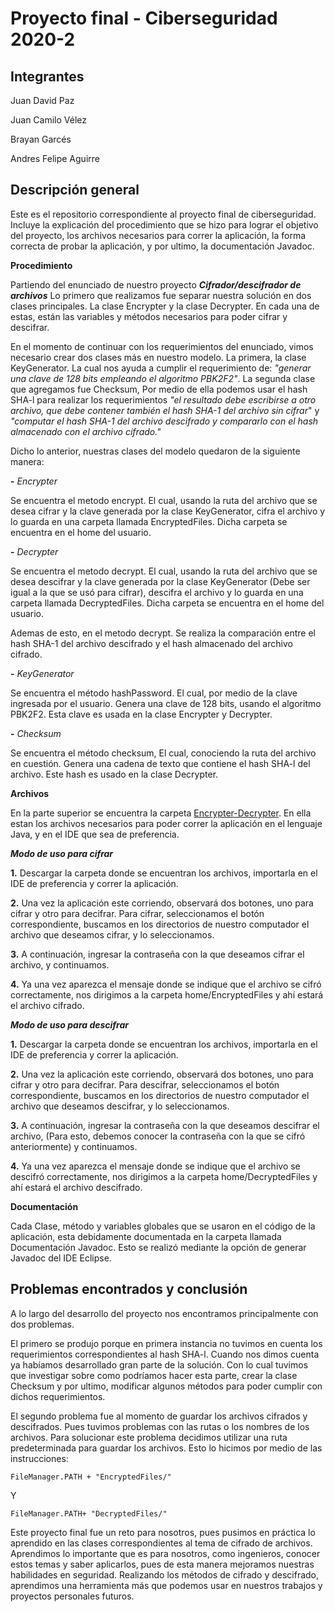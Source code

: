 # Proyecto final - Ciberseguridad 2020-2

## Integrantes

Juan David Paz 

Juan Camilo Vélez 

Brayan Garcés

Andres Felipe Aguirre



## Descripción general 

Este es el repositorio correspondiente al proyecto final de ciberseguridad. Incluye la explicación del procedimiento que se hizo para lograr el objetivo del proyecto,  los archivos necesarios para correr la aplicación, la forma correcta de probar la aplicación, y por ultimo, la documentación Javadoc.

**Procedimiento**

Partiendo del enunciado de nuestro proyecto ***Cifrador/descifrador de archivos*** Lo primero que realizamos fue separar nuestra solución en dos clases principales. La clase Encrypter y la clase Decrypter. En cada una de estas, están las variables y métodos necesarios para poder cifrar y descifrar. 

En el momento de continuar con los requerimientos del enunciado, vimos necesario crear dos clases más en nuestro modelo. La primera, la clase KeyGenerator. La cual nos ayuda a cumplir el requerimiento de: *"generar una clave de 128 bits empleando el algoritmo PBK2F2"*. La segunda clase que agregamos fue Checksum, Por medio de ella podemos usar el hash SHA-l para realizar los requerimientos *"el resultado debe escribirse a otro archivo, que debe contener también el hash SHA-1 del archivo sin cifrar*" y *"computar el hash SHA-1 del archivo descifrado y compararlo con el hash almacenado con el archivo cifrado."* 

Dicho lo anterior, nuestras clases del modelo quedaron de la siguiente manera: 

**-** *Encrypter*

Se encuentra el metodo encrypt. El cual, usando la ruta del archivo que se desea cifrar y la clave generada por la clase KeyGenerator, cifra el archivo y lo guarda en una carpeta llamada EncryptedFiles. Dicha carpeta se encuentra en el home del usuario. 

**-** *Decrypter*

Se encuentra el metodo decrypt. El cual, usando la ruta del archivo que se desea descifrar y la clave generada por la clase KeyGenerator (Debe ser igual a la que se usó para cifrar), descifra el archivo y lo guarda en una carpeta llamada DecryptedFiles. Dicha carpeta se encuentra en el home del usuario.

Ademas de esto, en el metodo decrypt. Se realiza la comparación entre el hash SHA-1 del archivo descifrado y el hash almacenado del archivo cifrado. 

**-** *KeyGenerator*

Se encuentra el método hashPassword. El cual, por medio de la clave ingresada por el usuario. Genera una clave de 128 bits, usando el  algoritmo PBK2F2. Esta clave es usada en la clase Encrypter y Decrypter.

**-** *Checksum*

Se encuentra el método checksum, El cual, conociendo la ruta del archivo en cuestión. Genera una cadena de texto que contiene el hash SHA-l del archivo. Este hash es usado en la clase Decrypter.

**Archivos**

En la parte superior se encuentra la carpeta [Encrypter-Decrypter](https://github.com/juanchovelezpro/Encrypter-Decrypter/tree/main/Encrypter-Decrypter). En ella estan los archivos necesarios para poder correr la aplicación en el lenguaje Java, y en el IDE que sea de preferencia. 


***Modo de uso para cifrar***

**1.** Descargar la carpeta donde se encuentran los archivos, importarla en el IDE de preferencia y correr la aplicación.

**2.** Una vez la aplicación este corriendo, observará dos botones, uno para cifrar y otro para decifrar. Para cifrar, seleccionamos el botón correspondiente, buscamos en los directorios de nuestro computador el archivo que deseamos cifrar, y lo seleccionamos.

**3.** A continuación, ingresar la contraseña con la que deseamos cifrar el archivo, y continuamos. 

**4.** Ya una vez aparezca el mensaje donde se  indique que el archivo se cifró correctamente, nos dirigimos a la carpeta home/EncryptedFiles y ahí estará el archivo cifrado.

***Modo de uso para descifrar***

**1.** Descargar la carpeta donde se encuentran los archivos, importarla en el IDE de preferencia y correr la aplicación.

**2.** Una vez la aplicación este corriendo, observará dos botones, uno para cifrar y otro para decifrar. Para descifrar, seleccionamos el botón correspondiente, buscamos en los directorios de nuestro computador el archivo que deseamos descifrar, y lo seleccionamos.

**3.** A continuación, ingresar la contraseña con la que deseamos descifrar el archivo, (Para esto, debemos conocer la contraseña con la que se cifró anteriormente) y continuamos. 

**4.** Ya una vez aparezca el mensaje donde se  indique que el archivo se descifró correctamente, nos dirigimos a la carpeta home/DecryptedFiles y ahí estará el archivo descifrado.

**Documentación**

Cada Clase, método y variables globales que se usaron en el código de la aplicación, esta debidamente documentada en la carpeta llamada Documentación Javadoc. Esto se realizó mediante la opción de generar Javadoc del IDE Eclipse.


## Problemas encontrados y conclusión

A lo largo del desarrollo del proyecto nos encontramos principalmente con dos problemas. 

El primero se produjo porque en primera instancia no tuvimos en cuenta los requerimientos correspondientes al hash SHA-l. Cuando nos dimos cuenta ya habíamos desarrollado gran parte de la solución. Con lo cual tuvimos que investigar sobre como podríamos hacer esta parte, crear la clase Checksum y por ultimo, modificar algunos métodos para poder cumplir con dichos requerimientos.

El segundo problema fue al momento de guardar los archivos cifrados y descifrados. Pues tuvimos problemas con las rutas o los nombres de los archivos. Para solucionar este problema decidimos utilizar una ruta predeterminada para guardar los archivos. Esto lo hicimos por medio de las instrucciones: 


    FileManager.PATH + "EncryptedFiles/"

Y 

    FileManager.PATH+ "DecryptedFiles/"

Este proyecto final fue un reto para nosotros, pues pusimos en práctica lo aprendido en las clases correspondientes al tema de cifrado de archivos. Aprendimos lo importante que es para nosotros, como ingenieros, conocer estos temas y saber aplicarlos, pues de esta manera mejoramos nuestras habilidades en seguridad. Realizando los métodos de cifrado y descifrado, aprendimos una herramienta más que podemos usar en nuestros trabajos y proyectos personales futuros.

